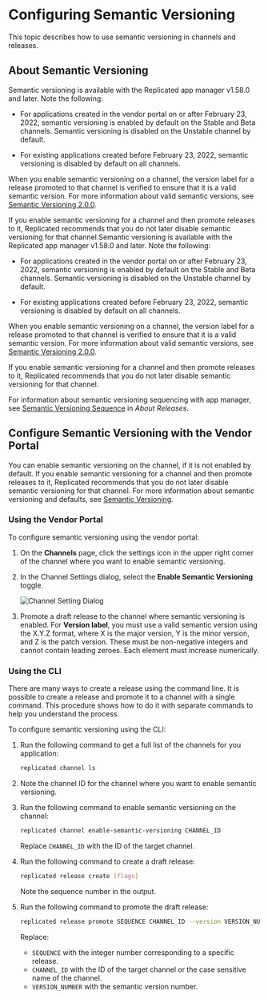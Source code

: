 # Configuring Semantic Versioning

This topic describes how to use semantic versioning in channels and releases.

## About Semantic Versioning

Semantic versioning is available with the Replicated app manager v1.58.0 and later. Note the following:

- For applications created in the vendor portal on or after February 23, 2022, semantic versioning is enabled by default on the Stable and Beta channels. Semantic versioning is disabled on the Unstable channel by default.

- For existing applications created before February 23, 2022, semantic versioning is disabled by default on all channels.

When you enable semantic versioning on a channel, the version label for a release promoted to that channel is verified to ensure that it is a valid semantic version. For more information about valid semantic versions, see [Semantic Versioning 2.0.0](https://semver.org).

If you enable semantic versioning for a channel and then promote releases to it, Replicated recommends that you do not later disable semantic versioning for that channel.Semantic versioning is available with the Replicated app manager v1.58.0 and later. Note the following:

- For applications created in the vendor portal on or after February 23, 2022, semantic versioning is enabled by default on the Stable and Beta channels. Semantic versioning is disabled on the Unstable channel by default.

- For existing applications created before February 23, 2022, semantic versioning is disabled by default on all channels.

When you enable semantic versioning on a channel, the version label for a release promoted to that channel is verified to ensure that it is a valid semantic version. For more information about valid semantic versions, see [Semantic Versioning 2.0.0](https://semver.org).

If you enable semantic versioning for a channel and then promote releases to it, Replicated recommends that you do not later disable semantic versioning for that channel.

For information about semantic versioning sequencing with app manager, see [Semantic Versioning Sequence](releases-about#semantic-versioning-sequence) in _About Releases_.

## Configure Semantic Versioning with the Vendor Portal

You can enable semantic versioning on the channel, if it is not enabled by default. If you enable semantic versioning for a channel and then promote releases to it, Replicated recommends that you do not later disable semantic versioning for that channel. For more information about semantic versioning and defaults, see [Semantic Versioning](releases-about#semantic-versioning).

### Using the Vendor Portal

To configure semantic versioning using the vendor portal:

1. On the **Channels** page, click the settings icon in the upper right corner of the channel where you want to enable semantic versioning.  

1. In the Channel Settings dialog, select the **Enable Semantic Versioning** toggle.

    ![Channel Setting Dialog](/images/channel-settings-dialog.png)

1. Promote a draft release to the channel where semantic versioning is enabled. For **Version label**, you must use a valid semantic version using the X.Y.Z format, where X is the major version, Y is the minor version, and Z is the patch version. These must be non-negative integers and cannot contain leading zeroes. Each element must increase numerically.

### Using the CLI

There are many ways to create a release using the command line. It is possible to create a release and promote it to a channel with a single command. This procedure shows how to do it with separate commands to help you understand the process. 

To configure semantic versioning using the CLI:

1. Run the following command to get a full list of the channels for you application:

    ```bash
    replicated channel ls
    ```

1. Note the channel ID for the channel where you want to enable semantic versioning.

1. Run the following command to enable semantic versioning on the channel: 

    ```bash
    replicated channel enable-semantic-versioning CHANNEL_ID
    ``` 

    Replace `CHANNEL_ID` with the ID of the target channel.

1. Run the following command to create a draft release:

    ```bash
    replicated release create [flags]
    ```

    Note the sequence number in the output.

1. Run the following command to promote the draft release:

    ```bash
    replicated release promote SEQUENCE CHANNEL_ID --version VERSION_NUMBER
    ```

    Replace:
    
    - `SEQUENCE` with the integer number corresponding to a specific release.
    - `CHANNEL_ID` with the ID of the target channel or the case sensitive name of the channel.
    - `VERSION_NUMBER` with the semantic version number.